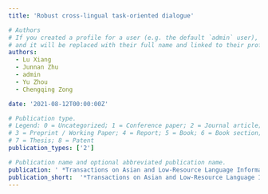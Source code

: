 ```yaml
---
title: 'Robust cross-lingual task-oriented dialogue'

# Authors
# If you created a profile for a user (e.g. the default `admin` user), write the username (folder name) here
# and it will be replaced with their full name and linked to their profile.
authors:
  - Lu Xiang
  - Junnan Zhu
  - admin
  - Yu Zhou
  - Chengqing Zong

date: '2021-08-12T00:00:00Z'

# Publication type.
# Legend: 0 = Uncategorized; 1 = Conference paper; 2 = Journal article;
# 3 = Preprint / Working Paper; 4 = Report; 5 = Book; 6 = Book section;
# 7 = Thesis; 8 = Patent
publication_types: ['2']

# Publication name and optional abbreviated publication name.
publication: ' *Transactions on Asian and Low-Resource Language Information Processing*'
publication_short:  '*Transactions on Asian and Low-Resource Language Information Processing*'
---
```



